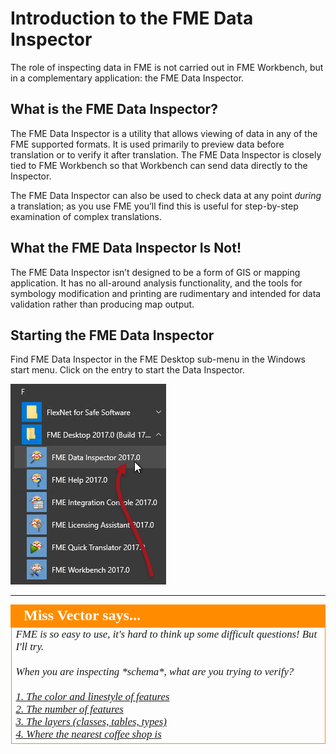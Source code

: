 # Introduction to the FME Data Inspector #

The role of inspecting data in FME is not carried out in FME Workbench, but in a complementary application: the FME Data Inspector.

## What is the FME Data Inspector? ##
The FME Data Inspector is a utility that allows viewing of data in any of the FME supported formats. It is used primarily to preview data before translation or to verify it after translation. The FME Data Inspector is closely tied to FME Workbench so that Workbench can send data directly to the Inspector.

The FME Data Inspector can also be used to check data at any point *during* a translation; as you use FME you’ll find this is useful for step-by-step examination of complex translations.

## What the FME Data Inspector Is Not! ##
The FME Data Inspector isn’t designed to be a form of GIS or mapping application. It has no all-around analysis functionality, and the tools for symbology modification and printing are rudimentary and intended for data validation rather than producing map output.

## Starting the FME Data Inspector ##
Find FME Data Inspector in the FME Desktop sub-menu in the Windows start menu. Click on the entry to start the Data Inspector.

![](./Images/Img1.24.StartingDataInspector.png)

---

<!--Person X Says Section-->

<table style="border-spacing: 0px">
<tr>
<td style="vertical-align:middle;background-color:darkorange;border: 2px solid darkorange">
<i class="fa fa-quote-left fa-lg fa-pull-left fa-fw" style="color:white;padding-right: 12px;vertical-align:text-top"></i>
<span style="color:white;font-size:x-large;font-weight: bold;font-family:serif">Miss Vector says...</span>
</td>
</tr>

<tr>
<td style="border: 1px solid darkorange">
<span style="font-family:serif; font-style:italic; font-size:larger">
FME is so easy to use, it's hard to think up some difficult questions! But I'll try.
<br><br>When you are inspecting *schema*, what are you trying to verify?
<br><br><a href="http://52.73.3.37/fmedatastreaming/Manual/QAResponse2017.fmw?chapter=1&question=10&answer=1&DestDataset_TEXTLINE=C%3A%5CFMEOutput%5CQAResponse.html">1. The color and linestyle of features</a>
<br><a href="http://52.73.3.37/fmedatastreaming/Manual/QAResponse2017.fmw?chapter=1&question=10&answer=2&DestDataset_TEXTLINE=C%3A%5CFMEOutput%5CQAResponse.html">2. The number of features</a>
<br><a href="http://52.73.3.37/fmedatastreaming/Manual/QAResponse2017.fmw?chapter=1&question=10&answer=3&DestDataset_TEXTLINE=C%3A%5CFMEOutput%5CQAResponse.html">3. The layers (classes, tables, types)</a>
<br><a href="http://52.73.3.37/fmedatastreaming/Manual/QAResponse2017.fmw?chapter=1&question=10&answer=4&DestDataset_TEXTLINE=C%3A%5CFMEOutput%5CQAResponse.html">4. Where the nearest coffee shop is</a>
</span>
</td>
</tr>
</table>

 

